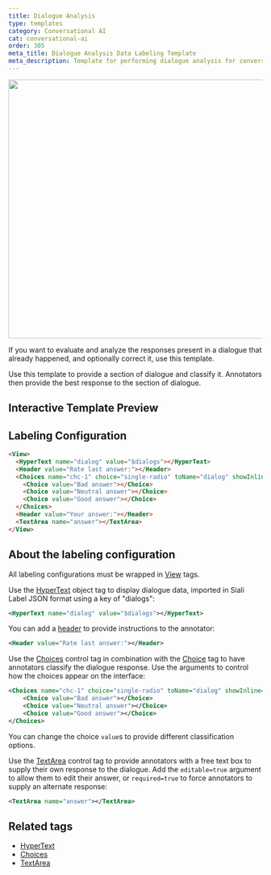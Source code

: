```yaml
---
title: Dialogue Analysis
type: templates
category: Conversational AI
cat: conversational-ai
order: 305
meta_title: Dialogue Analysis Data Labeling Template
meta_description: Template for performing dialogue analysis for conversational AI use cases with Siali Label for your machine learning and data science projects.
---
```


<img src="/images/templates-misc/dialogue-analysis.png" alt="" class="gif-border" width="600px" height="512px" />

If you want to evaluate and analyze the responses present in a dialogue that already happened, and optionally correct it, use this template. 

Use this template to provide a section of dialogue and classify it. Annotators then provide the best response to the section of dialogue. 

## Interactive Template Preview

<div id="main-preview"></div>


## Labeling Configuration 

```html
<View>
  <HyperText name="dialog" value="$dialogs"></HyperText>
  <Header value="Rate last answer:"></Header>
  <Choices name="chc-1" choice="single-radio" toName="dialog" showInline="true">
    <Choice value="Bad answer"></Choice>
    <Choice value="Neutral answer"></Choice>
    <Choice value="Good answer"></Choice>
  </Choices>
  <Header value="Your answer:"></Header>
  <TextArea name="answer"></TextArea>
</View>
```

## About the labeling configuration

All labeling configurations must be wrapped in [View](/tags/view.html) tags.

Use the [HyperText](/tags/hypertext.html) object tag to display dialogue data, imported in Siali Label JSON format using a key of "dialogs":
```xml
<HyperText name="dialog" value="$dialogs"></HyperText>
```

You can add a [header](/tags/header.html) to provide instructions to the annotator:
```xml
<Header value="Rate last answer:"></Header>
```

Use the [Choices](/tags/choices.html) control tag in combination with the [Choice](/tags/choice.html) tag to have annotators classify the dialogue response. Use the arguments to control how the choices appear on the interface:
```xml
<Choices name="chc-1" choice="single-radio" toName="dialog" showInline="true">
    <Choice value="Bad answer"></Choice>
    <Choice value="Neutral answer"></Choice>
    <Choice value="Good answer"></Choice>
</Choices>
```
You can change the choice `value`s to provide different classification options. 

Use the [TextArea](/tags/textarea.html) control tag to provide annotators with a free text box to supply their own response to the dialogue. Add the `editable=true` argument to allow them 
    to edit their answer, or `required=true` to force annotators to supply an alternate response:
```xml
<TextArea name="answer"></TextArea>
```


## Related tags

- [HyperText](/tags/hypertext.html)
- [Choices](/tags/choices.html)
- [TextArea](/tags/textarea.html)